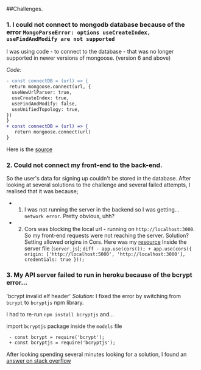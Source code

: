 


##Challenges.
### 1. I could not connect to mongodb database because of the error `MongoParseError: options useCreateIndex, useFindAndModify are not supported`

I was using code - to connect to the database - that was no longer supported in newer versions of mongoose. (version 6 and above)

*Code:* 
   ```diff
   - const connectDB = (url) => {
    return mongoose.connect(url, {
     useNewUrlParser: true,
     useCreateIndex: true,
     useFindAndModify: false,
     useUnifiedTopology: true,
  })
}
   + const connectDB = (url) => {
      return mongoose.connect(url)
}
   ```
   Here is the [source](https://stackoverflow.com/questions/68958221/mongoparseerror-options-usecreateindex-usefindandmodify-are-not-supported)

### 2. Could not connect my front-end to the back-end.

   So the user's data for signing up couldn't be stored in the database. After looking at several solutions to the challenge and  several failed attempts, I realised that it was because;
   - 1. I was not running the server in the backend so I was getting... `network error`. Pretty obvious, uhh?
   - 2. Cors was blocking the local url - running on `http://localhost:3000`. So my front-end requests were not reaching the server.
   Solution? Setting allowed origins in Cors. Here was my [resource](https://stackoverflow.com/questions/45980173/react-axios-network-error)
   Inside the server file (`server.js`);
    ```diff
    - app.use(cors());
    + app.use(cors({ origin: ['http://localhost:5000', 'http://localhost:3000'], credentials: true }));
    ```

### 3. My API server failed to run in heroku because of the bcrypt error...
  'bcrypt invalid elf header'
  *Solution:* I fixed the error by switching from `bcrypt` to `bcryptjs` npm library.

  I had to re-run `npm install bcryptjs` and... 
  
  import `bcryptjs` package inside the `models` file
  ```diff
   - const bcrypt = require('bcrypt');
   + const bcryptjs = require('bcryptjs');
  ```
  
  After looking spending several minutes looking for a solution, I found an [answer on stack overflow](https://stackoverflow.com/questions/15809611/bcrypt-invalid-elf-header-when-running-node-app/68204439#68204439?newreg=7399f7da25c348aaaa2f02f9a8bde257)


